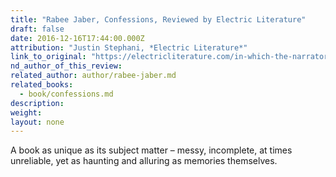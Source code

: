 ```yaml
---
title: "Rabee Jaber, Confessions, Reviewed by Electric Literature"
draft: false
date: 2016-12-16T17:44:00.000Z
attribution: "Justin Stephani, *Electric Literature*"
link_to_original: "https://electricliterature.com/in-which-the-narrator-doesnt-even-know-his-own-story-confessions-abf57ee36800#.m87o1f7pj"
nd_author_of_this_review:
related_author: author/rabee-jaber.md
related_books:
  - book/confessions.md
description:
weight:
layout: none
---
```

A book as unique as its subject matter – messy, incomplete, at times unreliable, yet as haunting and alluring as memories themselves.

